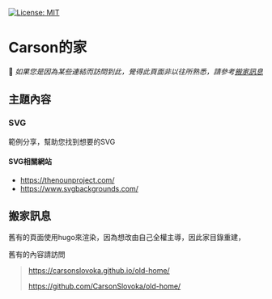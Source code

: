 <p align="left">
  <a href="https://opensource.org/licenses/MIT" title="License: MIT">
    <img alt="License: MIT" src="https://img.shields.io/badge/License-MIT-blue.svg?style=plastic">
  </a>
</p>

# Carson的家

🚚 *如果您是因為某些連結而訪問到此，覺得此頁面非以往所熟悉，請參考[搬家訊息](#搬家訊息)*

## 主題內容

### SVG

範例分享，幫助您找到想要的SVG

#### SVG相關網站

- https://thenounproject.com/
- https://www.svgbackgrounds.com/


## 搬家訊息

舊有的頁面使用hugo來渲染，因為想改由自己全權主導，因此家目錄重建，

舊有的內容請訪問

> https://carsonslovoka.github.io/old-home/
>
> https://github.com/CarsonSlovoka/old-home/


[搬家訊息]: https://github.com/CarsonSlovoka/CarsonSlovoka.github.io/edit/master/README.md#%E6%90%AC%E5%AE%B6%E8%A8%8A%E6%81%AF
